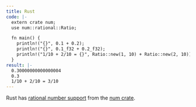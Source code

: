 ```yaml
---
title: Rust
code: |-
  extern crate num;
  use num::rational::Ratio;

  fn main() {
    println!("{}", 0.1 + 0.2);
    println!("{}", 0.1_f32 + 0.2_f32);
    println!("1/10 + 2/10 = {}", Ratio::new(1, 10) + Ratio::new(2, 10));
  }
result: |-
  0.30000000000000004
  0.3
  1/10 + 2/10 = 3/10
---
```


Rust has [rational number support][1] from the [num crate][2].

[1]: https://rust-num.github.io/num/num_rational/struct.Ratio.html
[2]: https://crates.io/crates/num
